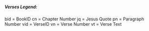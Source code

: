 ##### Verses Legend:
bid = BookID
cn = Chapter Number
jq = Jesus Quote
pn = Paragraph Number
vid = VerseID
vn = Verse Number
vt = Verse Text